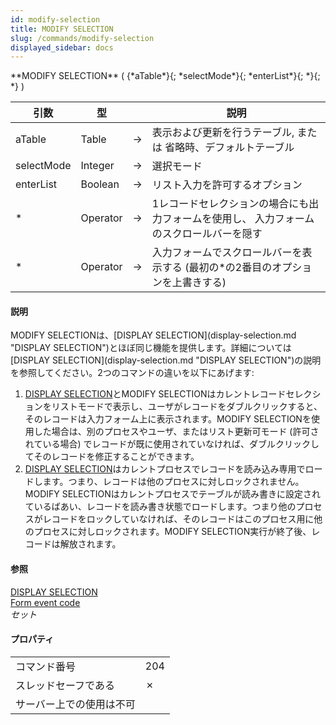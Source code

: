 ```yaml
---
id: modify-selection
title: MODIFY SELECTION
slug: /commands/modify-selection
displayed_sidebar: docs
---
```


<!--REF #_command_.MODIFY SELECTION.Syntax-->**MODIFY SELECTION** ( {*aTable*}{; *selectMode*}{; *enterList*}{; *}{; *} )<!-- END REF-->
<!--REF #_command_.MODIFY SELECTION.Params-->
| 引数 | 型 |  | 説明 |
| --- | --- | --- | --- |
| aTable | Table | &#8594;  | 表示および更新を行うテーブル, または 省略時、デフォルトテーブル |
| selectMode | Integer | &#8594;  | 選択モード |
| enterList | Boolean | &#8594;  | リスト入力を許可するオプション |
| * | Operator |  &#8594;  | 1レコードセレクションの場合にも出力フォームを使用し、 入力フォームのスクロールバーを隠す |
| * | Operator |  &#8594;  | 入力フォームでスクロールバーを表示する (最初の*の2番目のオプションを上書きする) |

<!-- END REF-->

#### 説明 

<!--REF #_command_.MODIFY SELECTION.Summary-->MODIFY SELECTIONは、[DISPLAY SELECTION](display-selection.md "DISPLAY SELECTION")とほぼ同じ機能を提供します。<!-- END REF-->詳細については[DISPLAY SELECTION](display-selection.md "DISPLAY SELECTION")の説明を参照してください。2つのコマンドの違いを以下にあげます:

1. [DISPLAY SELECTION](display-selection.md "DISPLAY SELECTION")とMODIFY SELECTIONはカレントレコードセレクションをリストモードで表示し、ユーザがレコードをダブルクリックすると、そのレコードは入力フォーム上に表示されます。MODIFY SELECTIONを使用した場合は、別のプロセスやユーザ、またはリスト更新可モード (許可されている場合) でレコードが既に使用されていなければ、ダブルクリックしてそのレコードを修正することができます。
2. [DISPLAY SELECTION](display-selection.md "DISPLAY SELECTION")はカレントプロセスでレコードを読み込み専用でロードします。つまり、レコードは他のプロセスに対しロックされません。MODIFY SELECTIONはカレントプロセスでテーブルが読み書きに設定されているばあい、レコードを読み書き状態でロードします。つまり他のプロセスがレコードをロックしていなければ、そのレコードはこのプロセス用に他のプロセスに対しロックされます。MODIFY SELECTION実行が終了後、レコードは解放されます。

#### 参照 

[DISPLAY SELECTION](display-selection.md)  
[Form event code](form-event-code.md)  
*セット*  

#### プロパティ

|  |  |
| --- | --- |
| コマンド番号 | 204 |
| スレッドセーフである | &cross; |
| サーバー上での使用は不可 ||


